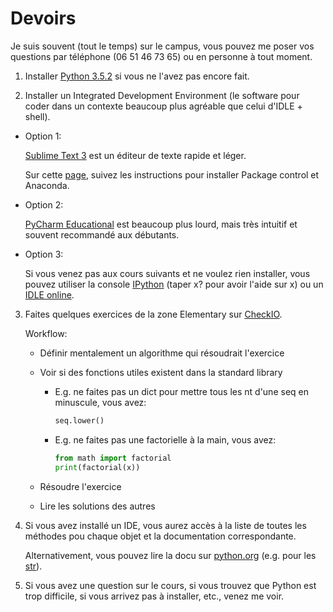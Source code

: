 # Devoirs

Je suis souvent (tout le temps) sur le campus, vous pouvez me poser vos questions par téléphone (06 51 46 73 65) ou en personne à tout moment.

1. Installer [Python 3.5.2](https://www.python.org/downloads/) si vous ne l'avez pas encore fait.

2. Installer un Integrated Development Environment (le software pour coder dans un contexte beaucoup plus agréable que celui d'IDLE + shell).

  - Option 1:
  
    [Sublime Text 3](https://www.sublimetext.com/3) est un éditeur de texte rapide et léger.
    
    Sur cette [page](https://realpython.com/blog/python/setting-up-sublime-text-3-for-full-stack-python-development/), suivez les instructions pour installer Package control et Anaconda.

  - Option 2:
  
    [PyCharm Educational](https://www.jetbrains.com/pycharm-edu/download/#section=windows-version) est beaucoup plus lourd, mais très intuitif et souvent recommandé aux débutants.
    
  - Option 3:
  
    Si vous venez pas aux cours suivants et ne voulez rien installer, vous pouvez utiliser la console [IPython](https://www.tutorialspoint.com/ipython_terminal_online.php) (taper x? pour avoir l'aide sur x) ou un [IDLE online](https://pythonroom.com/).

3. Faites quelques exercices de la zone Elementary sur [CheckIO](https://py.checkio.org/).
   
   Workflow:
    - Définir mentalement un algorithme qui résoudrait l'exercice
    - Voir si des fonctions utiles existent dans la standard library
      - E.g. ne faites pas un dict pour mettre tous les nt d'une seq en minuscule, vous avez:
          
          ```python
          seq.lower()
          ```
          
      - E.g. ne faites pas une factorielle à la main, vous avez:
          
          ```python
          from math import factorial
          print(factorial(x))
          ```
          
    - Résoudre l'exercice
    - Lire les solutions des autres
    

4. Si vous avez installé un IDE, vous aurez accès à la liste de toutes les méthodes pou chaque objet et la documentation correspondante.

   Alternativement, vous pouvez lire la docu sur [python.org](https://docs.python.org/3/library/index.html) (e.g. pour les [str](https://docs.python.org/3/library/stdtypes.html#str.replace)).

5. Si vous avez une question sur le cours, si vous trouvez que Python est trop difficile, si vous arrivez pas à installer, etc., venez me voir.
